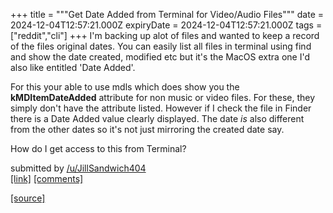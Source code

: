 +++
title = """Get Date Added from Terminal for Video/Audio Files"""
date = 2024-12-04T12:57:21.000Z
expiryDate = 2024-12-04T12:57:21.000Z
tags = ["reddit","cli"]
+++
I'm backing up alot of files and wanted to keep a record of the files original dates. You can easily list all files in terminal using find and show the date created, modified etc but it's the MacOS extra one I'd also like entitled 'Date Added'.

For this your able to use mdls which does show you the **kMDItemDateAdded** attribute for non music or video files. For these, they simply don't have the attribute listed. However if I check the file in Finder there is a Date Added value clearly displayed. The date _is_ also different from the other dates so it's not just mirroring the created date say.

How do I get access to this from Terminal?

submitted by [/u/JillSandwich404](https://www.reddit.com/user/JillSandwich404)  
[\[link\]](https://www.reddit.com/r/commandline/comments/1h6fcif/get_date_added_from_terminal_for_videoaudio_files/) [\[comments\]](https://www.reddit.com/r/commandline/comments/1h6fcif/get_date_added_from_terminal_for_videoaudio_files/)

[[source]](https://www.reddit.com/r/commandline/comments/1h6fcif/get_date_added_from_terminal_for_videoaudio_files/)

